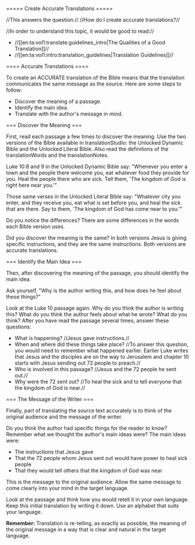 ===== Create Accurate Translations =====

//This answers the question:// //How do I create accurate translations?//

//In order to understand this topic, it would be good to read://
  * //[[en:ta:vol1:translate:guidelines_intro|The Qualities of a Good Translation]]//
  * //[[en:ta:vol1:intro:translation_guidelines|Translation Guidelines]]//

==== Accurate Translations ====

To create an ACCURATE translation of the Bible means that the translation communicates the same message as the source. Here are some steps to follow:

   * Discover the meaning of a passage.
   * Identify the main idea.
   * Translate with the author's message in mind.

=== Discover the Meaning ===

First, read each passage a few times to discover the meaning. Use the two versions of the Bible available in translationStudio: the Unlocked Dynamic Bible and the Unlocked Literal Bible. Also read the definitions of the translationWords and the translationNotes.

Luke 10:8 and 9 in the Unlocked Dynamic Bible say: "Whenever you enter a town and the people there welcome you, eat whatever food they provide for you. Heal the people there who are sick. Tell them, 'The kingdom of God is right here near you.'"

Those same verses in the Unlocked Literal Bible say: "Whatever city you enter, and they receive you, eat what is set before you, and heal the sick that are there. Say to them, 'The kingdom of God has come near to you.'"

Do you notice the differences? There are some differences in the words each Bible version uses.

Did you discover the meaning is the same? In both versions Jesus is giving specific instructions, and they are the same instructions. Both versions are accurate translations.

=== Identify the Main Idea ===

Then, after discovering the meaning of the passage, you should identify the main idea.

Ask yourself, "Why is the author writing this, and how does he feel about these things?"

Look at the Luke 10 passage again. Why do you think the author is writing this? What do you think the author feels about what he wrote? What do you think? After you have read the passage several times, answer these questions:
  * What is happening? //Jesus gave instructions.//
  * When and where did these things take place? //To answer this question, you would need to remember what happened earlier. Earlier Luke writes that Jesus and the disciples are on the way to Jerusalem and chapter 10 starts with Jesus sending out 72 people to preach.//
  * Who is involved in this passage? //Jesus and the 72 people he sent out.//
  * Why were the 72 sent out? //To heal the sick and to tell everyone that the kingdom of God is near.//

=== The Message of the Writer ===

Finally, part of translating the source text accurately is to think of the original audience and the message of the writer.

Do you think the author had specific things for the reader to know? Remember what we thought the author's main ideas were? The main ideas were:
   * The instructions that Jesus gave
   * That the 72 people whom Jesus sent out would have power to heal sick people
   * That they would tell others that the kingdom of God was near

This is the message to the original audience. Allow the same message to come clearly into your mind in the target language.

Look at the passage and think how you would retell it in your own language. Keep this initial translation by writing it down. Use an alphabet that suits your language.

**Remember:** Translation is re-telling, as exactly as possible, the meaning of the original message in a way that is clear and natural in the target language.
